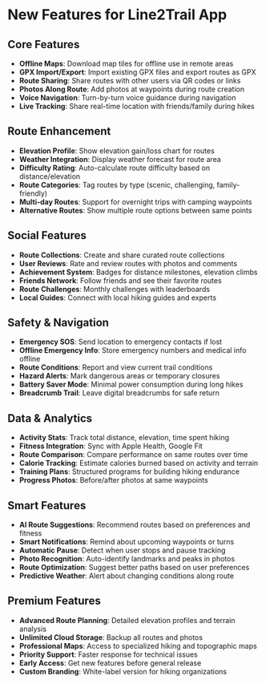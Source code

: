 # New Features for Line2Trail App

## Core Features
- **Offline Maps**: Download map tiles for offline use in remote areas
- **GPX Import/Export**: Import existing GPX files and export routes as GPX
- **Route Sharing**: Share routes with other users via QR codes or links
- **Photos Along Route**: Add photos at waypoints during route creation
- **Voice Navigation**: Turn-by-turn voice guidance during navigation
- **Live Tracking**: Share real-time location with friends/family during hikes

## Route Enhancement
- **Elevation Profile**: Show elevation gain/loss chart for routes
- **Weather Integration**: Display weather forecast for route area
- **Difficulty Rating**: Auto-calculate route difficulty based on distance/elevation
- **Route Categories**: Tag routes by type (scenic, challenging, family-friendly)
- **Multi-day Routes**: Support for overnight trips with camping waypoints
- **Alternative Routes**: Show multiple route options between same points

## Social Features
- **Route Collections**: Create and share curated route collections
- **User Reviews**: Rate and review routes with photos and comments
- **Achievement System**: Badges for distance milestones, elevation climbs
- **Friends Network**: Follow friends and see their favorite routes
- **Route Challenges**: Monthly challenges with leaderboards
- **Local Guides**: Connect with local hiking guides and experts

## Safety & Navigation
- **Emergency SOS**: Send location to emergency contacts if lost
- **Offline Emergency Info**: Store emergency numbers and medical info offline
- **Route Conditions**: Report and view current trail conditions
- **Hazard Alerts**: Mark dangerous areas or temporary closures
- **Battery Saver Mode**: Minimal power consumption during long hikes
- **Breadcrumb Trail**: Leave digital breadcrumbs for safe return

## Data & Analytics
- **Activity Stats**: Track total distance, elevation, time spent hiking
- **Fitness Integration**: Sync with Apple Health, Google Fit
- **Route Comparison**: Compare performance on same routes over time
- **Calorie Tracking**: Estimate calories burned based on activity and terrain
- **Training Plans**: Structured programs for building hiking endurance
- **Progress Photos**: Before/after photos at same waypoints

## Smart Features
- **AI Route Suggestions**: Recommend routes based on preferences and fitness
- **Smart Notifications**: Remind about upcoming waypoints or turns
- **Automatic Pause**: Detect when user stops and pause tracking
- **Photo Recognition**: Auto-identify landmarks and peaks in photos
- **Route Optimization**: Suggest better paths based on user preferences
- **Predictive Weather**: Alert about changing conditions along route

## Premium Features
- **Advanced Route Planning**: Detailed elevation profiles and terrain analysis
- **Unlimited Cloud Storage**: Backup all routes and photos
- **Professional Maps**: Access to specialized hiking and topographic maps
- **Priority Support**: Faster response for technical issues
- **Early Access**: Get new features before general release
- **Custom Branding**: White-label version for hiking organizations
